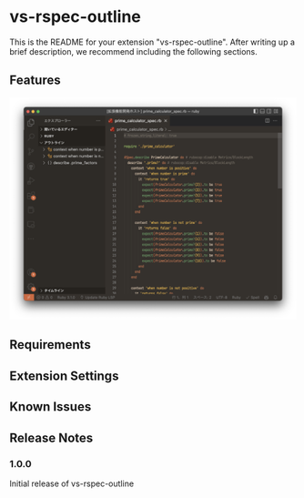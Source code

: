 # vs-rspec-outline

This is the README for your extension "vs-rspec-outline". After writing up a brief description, we recommend including the following sections.

## Features
![screenshot](./screenshot.png)

## Requirements


## Extension Settings


## Known Issues


## Release Notes


### 1.0.0

Initial release of vs-rspec-outline
